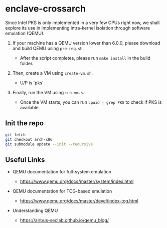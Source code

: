 # enclave-crossarch

Since Intel PKS is only implemented in a very few CPUs right now, we shall explore
its use in implementing intra-kernel isolation through software emulation (QEMU).

1. If your machine has a QEMU version lower than 6.0.0, please download and build QEMU using `pre-req.sh`.
    - After the script completes, please run `make install` in the build folder.

2. Then, create a VM using `create-vm.sh`.
    - U/P is 'pks'

3. Finally, run the VM using `run-vm.s`.
    - Once the VM starts, you can run `cpuid | grep PKS` to check if PKS is available. 

## Init the repo

```bash
git fetch
git checkout arch-x86
git submodule update --init --recursive
```

## Useful Links

- QEMU documentation for full-system emulation
    - https://www.qemu.org/docs/master/system/index.html 

- QEMU documentation for TCG-based emulation
    - https://www.qemu.org/docs/master/devel/index-tcg.html 

- Understanding QEMU
    - https://airbus-seclab.github.io/qemu_blog/ 
